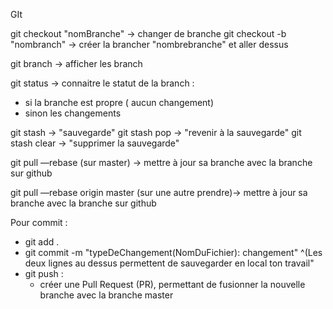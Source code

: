 GIt

git checkout "nomBranche" -> changer de branche
git checkout -b "nombranch" -> créer la brancher "nombrebranche" et aller dessus

git branch -> afficher les branch

git status -> connaitre le statut de la branch : 
- si la branche est propre ( aucun changement)
- sinon les changements

git stash -> "sauvegarde" 
git stash pop -> "revenir à la sauvegarde"
git stash clear -> "supprimer la sauvegarde"

git pull —rebase (sur master) -> mettre à jour sa branche avec la branche sur github

git pull —rebase origin master (sur une autre prendre)-> mettre à jour sa branche avec la branche sur github

Pour commit :
- git add . 
- git commit -m "typeDeChangement(NomDuFichier): changement"
	^(Les deux lignes au dessus permettent de sauvegarder en local ton travail"
- git push :
    - créer une Pull Request (PR), permettant de fusionner la nouvelle branche avec la branche master
